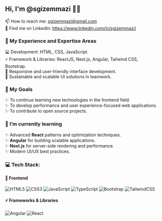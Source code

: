 ## Hi, I'm @sgizemmazi 👋🏼  

📫 How to reach me: sgizemmazi@gmail.com  
🔗 Find me on LinkedIn: https://www.linkedin.com/in/sgizemmazi/   


<!--
**sgizemmazi/sgizemmazi** is a ✨ _special_ ✨ repository because its `README.md` (this file) appears on your GitHub profile.

Here are some ideas to get you started:

- 🔭 I’m currently working on ...
- 🌱 I’m currently learning ...
- 👯 I’m looking to collaborate on ...
- 🤔 I’m looking for help with ...
- 💬 Ask me about ...
- 📫 How to reach me: ...
- 😄 Pronouns: ...
- ⚡ Fun fact: ...
-->
### 🚀 My Experience and Expertise Areas  

💻 Development: HTML, CSS, JavaScript.  
⚡ Framework & Libraries: ReactJS, Next.js, Angular, Tailwind CSS, Bootstrap.  
📱 Responsive and user-friendly interface development.  
👥 Sustainable and scalable UI solutions in teamwork.  

### 🎯 My Goals  
✨ To continue learning new technologies in the frontend field.  
✨ To develop performance and user experience-focused web applications.  
✨ To contribute to open source projects.  

### 🌱 I’m currently learning  
✨ Advanced **React** patterns and optimization techniques.  
✨ **Angular** for building scalable applications.  
✨ **Next.js** for server-side rendering and performance.  
✨ Modern UI/UX best practices.  

### 💻 Tech Stack:

#### 🎨 Frontend
![HTML5](https://img.shields.io/badge/HTML5-E34F26?style=for-the-badge&logo=html5&logoColor=white) 
![CSS3](https://img.shields.io/badge/CSS3-1572B6?style=for-the-badge&logo=css3&logoColor=white) 
![JavaScript](https://img.shields.io/badge/javascript-%23323330.svg?style=for-the-badge&logo=javascript&logoColor=%23F7DF1E)
![TypeScript](https://img.shields.io/badge/TypeScript-007ACC?style=for-the-badge&logo=typescript&logoColor=white)
![Bootstrap](https://img.shields.io/badge/Bootstrap-7952B3?style=for-the-badge&logo=bootstrap&logoColor=white)
![TailwindCSS](https://img.shields.io/badge/Tailwind_CSS-38B2AC?style=for-the-badge&logo=tailwind-css&logoColor=white)

#### ⚡ Frameworks & Libraries
![Angular](https://img.shields.io/badge/angular-%23DD0031.svg?style=for-the-badge&logo=angular&logoColor=white) 
![React](https://img.shields.io/badge/React-20232A?style=for-the-badge&logo=react&logoColor=61DAFB)

